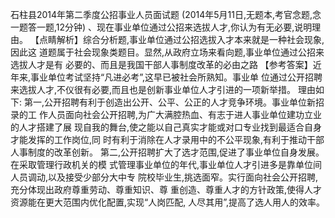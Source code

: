 石柱县2014年第二季度公招事业人员面试题
(2014年5月11日,无题本,考官念题,念一题答一题,12分钟)
、现在事业单位通过公招来选拔人才,你认为有无必要,说明理由。
【点睛解析】综合分析题,事业单位通过公招选拔入才本来就是一种社会现象,因此这
道题属于社会现象类题目。显然,从政府立场来看向题,事业单位通过公招来选拔人才是有
必要的、而且是我国干部人事制度改革的必由之路
【参考答案】近年来,事业单位考试坚持“凡进必考”,这早已被社会所熟知。事业单
位通过公开招聘来选拔人才,不仪很有必要,而且也是创新事业单位人才引进的一项新举措。
理由如下:
第一,公开招聘有利于创造出公开、公平、公正的人才竞争环境。事业单位新招录的工
作人员面向社会公开招聘,为广大满腔热血、有志于进人事业单位建功立业的人才搭建了展
现自我的舞台,使之能以自己真实才能或对口专业找到最适合自身才能发挥的工作岗位,同
时有利于消除在人才录用中的不公平现象,有利于推动干部人事制度的改革创新。
第二,公开招聘扩大了选才范围,促进了事业单位自身发展。在采取管理行政机关的模
式管理事业单位的年代,事业单位人才引进多是靠单位间人员调动,以及接受少部分大中专
院校毕业生,挑选面窄。实行面向社会公开招聘,充分体现出政府尊重劳动、尊重知识、尊
重创造、尊重人才的方针政策,使得人才资源能在更大范围内优化配置,实现“人岗匹配,
人尽其用”,提高了选人用人的效率。
